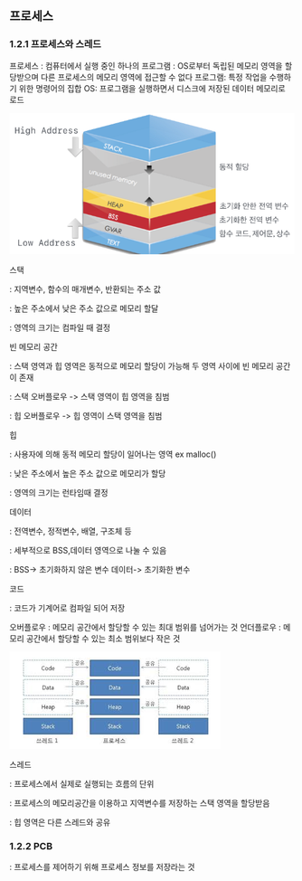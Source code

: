 ## 프로세스

### 1.2.1 프로세스와 스레드

프로세스
: 컴퓨터에서 실행 중인 하나의 프로그램
: OS로부터 독립된 메모리 영역을 할당받으며 다른 프로세스의 메모리 영역에 접근할 수 없다
프로그램: 특정 작업을 수행하기 위한 명령어의 집합
OS: 프로그램을 실행하면서 디스크에 저장된 데이터 메모리로 로드

![메모리 영역](image.png)

스택

: 지역변수, 함수의 매개변수, 반환되는 주소 값

: 높은 주소에서 낮은 주소 값으로 메모리 할달

: 영역의 크기는 컴파일 때 결정

빈 메모리 공간

: 스택 영역과 힙 영역은 동적으로 메모리 할당이 가능해 두 영역 사이에 빈 메모리 공간이 존재

: 스택 오버플로우 -> 스택 영역이 힙 영역을 침범

: 힙 오버플로우 -> 힙 영역이 스택 영역을 침범

힙

: 사용자에 의해 동적 메모리 할당이 일어나는 영역 ex malloc()

: 낮은 주소에서 높은 주소 값으로 메모리가 할당

: 영역의 크기는 런타임때 결정

데이터

: 전역변수, 정적변수, 배열, 구조체 등

: 세부적으로 BSS,데이터 영역으로 나눌 수 있음

: BSS-> 초기화하지 않은 변수 데이터-> 초기화한 변수

코드

: 코드가 기계어로 컴파일 되어 저장


오버플로우 : 메모리 공간에서 할당할 수 있는 최대 범위를 넘어가는 것
언더플로우 : 메모리 공간에서 할당할 수 있는 최소 범위보다 작은 것

![스레드](image-1.png)

스레드

: 프로세스에서 실제로 실행되는 흐름의 단위

: 프로세스의 메모리공간을 이용하고 지역변수를 저장하는 스택 영역을 할당받음

: 힙 영역은 다른 스레드와 공유

### 1.2.2 PCB

: 프로세스를 제어하기 위해 프로세스 정보를 저장라는 것
